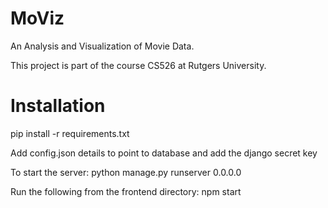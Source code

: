 # MoViz
An Analysis and Visualization of Movie Data.

This project is part of the course CS526 at Rutgers University.

# Installation
pip install -r requirements.txt

Add config.json details to point to database and add the django secret key

To start the server:
python manage.py runserver 0.0.0.0

Run the following from the frontend directory:
npm start
